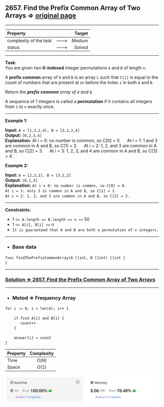 ## 2657. Find the Prefix Common Array of Two Arrays => [original page](https://leetcode.com/problems/find-the-prefix-common-array-of-two-arrays/description/ "https://leetcode.com/problems/find-the-prefix-common-array-of-two-arrays/description/")

---
| Property                |      |   Target |              
|:------------------------|:----:|---------:|
| complexity of the task  | ---> | _Medium_ |
| status                  | ---> | _Solved_ |

---
**Task:**  
You are given two **0-indexed** integer permutations `A` and `B` of length `n`.

A **prefix common** array of `A` and `B` is an array `C` such that `C[i]` is equal to the count of numbers that are present at or before the index `i` in both `A` and `B`.

Return _the **prefix common** array of `A` and `B`_.

A sequence of 1 integers is called a **permutation** if it contains all integers from `1` to `n` exactly once.

---
**Example 1:**

**Input:** `A = [1,3,2,4], B = [3,1,2,4]`  
**Output:** `[0,2,3,4]`  
**Explanation:** At i = 0: no number is common, so C[0] = 0.`  
`At i = 1: 1 and 3 are common in A and B, so C[1] = 2.`  
`At i = 2: 1, 2, and 3 are common in A and B, so C[2] = 3.`  
`At i = 3: 1, 2, 3, and 4 are common in A and B, so C[3] = 4.`  

**Example 2:**

**Input:** `A = [2,3,1], B = [3,1,2]`  
**Output:** `[0,1,3]`  
**Explanation:** `At i = 0: no number is common, so C[0] = 0.`  
`At i = 1: only 3 is common in A and B, so C[1] = 1.`  
`At i = 2: 1, 2, and 3 are common in A and B, so C[2] = 3.`  

---
**Constraints:**

   * $1$ `<= A.length == B.length == n <=` $50$
   * $1$ `<= A[i], B[i] <=` $n$
   * `It is guaranteed that A and B are both a permutation of n integers.`
 
---
* ### Base data

```Golang
func findThePrefixCommonArray(A []int, B []int) []int {
}
```

---
### [Solution => 2657. Find the Prefix Common Array of Two Arrays](https://github.com/Ekvo/Leetcode-problems/blob/main/Leetcode-Problems-List/2657-Find-the-Prefix-Common-Array-of-Two-Arrays/leetcodetwosixfiveseven.go "https://github.com/Ekvo/Leetcode-problems/blob/main/Leetcode-Problems-List/2657-Find-the-Prefix-Common-Array-of-Two-Arrays/leetcodetwosixfiveseven.go")

---
* ### Metod => Frequency Array
```Golang
for i := 0; i < len(A); i++ {
	
    if find A[i] and B[i] {
       count++
    }
	 
    answer[i] = count
}
```
| Property | Complexity |              
|:---------|:----------:|
| Time     |   $O(N)$   |
| Space    |   $O(1)$   |

![submit](https://github.com/Ekvo/Leetcode-problems/blob/main/Leetcode-Problems-Submit-Screenshots/2657_Find_the_Prefix_Common_Array_of_Two_Arrays.jpg)
